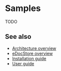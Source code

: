 <!--
---
title: "eDocStore Azure SaaS samples"
description: eDocStore Azure SaaS samples.
date: 09/11/2018
---
-->
# Samples

TODO

 ## See also
- [Architecture overview](edocstore-azure-architecture-overview.md)
- [eDocStore overview](welcome.md)
- [Installation guide](edocstore-azure-installation-guide.md)
- [User guide](edocstore-azure-user-guide.md)
